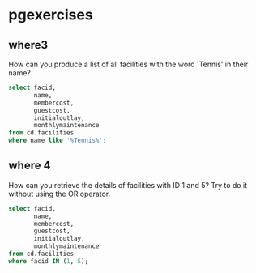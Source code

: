 # pgexercises


## where3 

How can you produce a list of all facilities with the word 'Tennis' in their name?


```sql
select facid,
       name,
	   membercost,
	   guestcost,
	   initialoutlay,
	   monthlymaintenance
from cd.facilities 
where name like '%Tennis%';
```


## where 4

How can you retrieve the details of facilities with ID 1 and 5? Try to do it without using the OR operator.


```sql
select facid,
       name,
	   membercost,
	   guestcost,
	   initialoutlay,
	   monthlymaintenance
from cd.facilities 
where facid IN (1, 5);
```